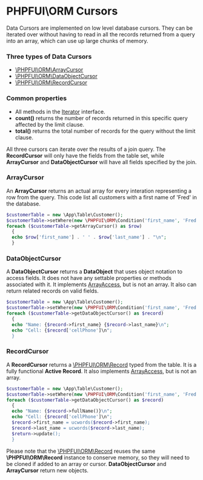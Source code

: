 # PHPFUI\ORM Cursors
Data Cursors are implemented on low level database cursors. They can be iterated over without having to read in all the records returned from a query into an array, which can use up large chunks of memory.

### Three types of Data Cursors
- [\PHPFUI\ORM\ArrayCursor](http://phpfui.com/?n=PHPFUI%5CORM&c=ArrayCursor)
- [\PHPFUI\ORM\DataObjectCursor](http://phpfui.com/?n=PHPFUI%5CORM&c=DataObjectCursor)
- [\PHPFUI\ORM\RecordCursor](http://phpfui.com/?n=PHPFUI%5CORM&c=RecordCursor)

### Common properties
- All methods in the [Iterator](https://www.php.net/manual/en/class.iterator.php) interface.
- **count()** returns the number of records returned in this specific query affected by the limit clause.
- **total()** returns the total number of records for the query without the limit clause.

All three cursors can iterate over the results of a join query.  The **RecordCursor** will only have the fields from the table set, while **ArrayCursor** and **DataObjectCursor** will have all fields specified by the join.

### ArrayCursor
An **ArrayCursor** returns an actual array for every interation representing a row from the query. This code list all customers with a first name of 'Fred' in the database.
```php
$customerTable = new \App\Table\Customer();
$customerTable->setWhere(new \PHPFUI\ORM\Condition('first_name', 'Fred'));
foreach ($customerTable->getArrayCursor() as $row)
  {
  echo $row['first_name'] . ' ' . $row['last_name'] . "\n";
  }
```
### DataObjectCursor
A **DataObjectCursor** returns a **DataObject** that uses object notation to access fields. It does not have any settable properties or methods associated with it. It implements [ArrayAccess](https://www.php.net/manual/en/class.arrayaccess.php), but is not an array.  It also can return related records on valid fields.
```php
$customerTable = new \App\Table\Customer();
$customerTable->setWhere(new \PHPFUI\ORM\Condition('first_name', 'Fred'));
foreach ($customerTable->getDataObjectCursor() as $record)
  {
  echo "Name: {$record->first_name} {$record->last_name}\n";
  echo "Cell: {$record['cellPhone']\n";
  }
```
### RecordCursor
A **RecordCursor** returns a [\PHPFUI\ORM\Record](http://phpfui.com/?n=PHPFUI%5CORM&c=Record) typed from the table. It is a fully functional **Active Record**. It also implements [ArrayAccess](https://www.php.net/manual/en/class.arrayaccess.php), but is not an array.
```php
$customerTable = new \App\Table\Customer();
$customerTable->setWhere(new \PHPFUI\ORM\Condition('first_name', 'Fred'));
foreach ($customerTable->getDataObjectCursor() as $record)
  {
  echo "Name: {$record->fullName()}\n";
  echo "Cell: {$record['cellPhone']\n";
  $record->first_name = ucwords($record->first_name);
  $record->last_name = ucwords($record->last_name);
  $return->update();
  }
```

Please note that the [\PHPFUI\ORM\Record](http://phpfui.com/?n=PHPFUI%5CORM&c=Record) reuses the same **\PHPFUI\ORM\Record** instance to conserve memory, so they will need to be cloned if added to an array or cursor.  **DataObjectCursor** and **ArrayCursor** return new objects.


